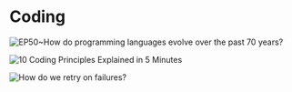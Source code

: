 # Coding

![EP50~How do programming languages evolve over the past 70 years?](https://ngte-superbed.oss-cn-beijing.aliyuncs.com/uPic/f3v6rajaaVIo.webp)

![10 Coding Principles Explained in 5 Minutes](https://ngte-superbed.oss-cn-beijing.aliyuncs.com/uPic/sr5sBlwEPnvL.png)

![How do we retry on failures?](https://ngte-superbed.oss-cn-beijing.aliyuncs.com/uPic/wHIrFv2hc2Yl.webp)
